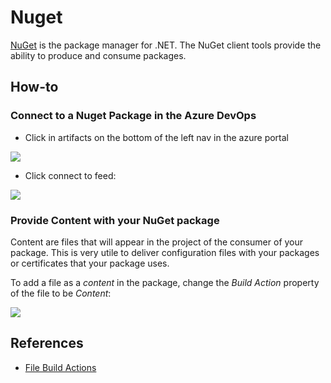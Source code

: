 # Nuget 

[NuGet](https://www.nuget.org/) is the package manager for .NET. The NuGet client tools provide the ability to produce and consume packages. 

## How-to 

### Connect to a Nuget Package in the Azure DevOps 

- Click in artifacts on the bottom of the left nav in the azure portal 

![](http://tinyurl.com/y3nl9pqu)

- Click connect to feed: 

![](http://tinyurl.com/y24a8hxw)


### Provide Content with your NuGet package 

Content are files that will appear in the project of the consumer of your package. This is very utile to deliver configuration files with your packages or certificates that your package uses. 

To add a file as a *content* in the package, change the *Build Action* property of the file to be *Content*:

![](http://tinyurl.com/y3ulnzga)

## References

- [File Build Actions](https://docs.microsoft.com/en-us/visualstudio/ide/build-actions?view=vs-2019)
